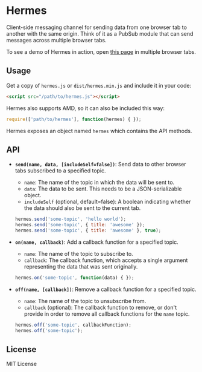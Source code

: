 # Hermes

Client-side messaging channel for sending data from one browser tab to another with the same origin. Think of it as a PubSub module that can send messages across multiple browser tabs.

To see a demo of Hermes in action, open [this page](https://arnellebalane.com/hermes/) in multiple browser tabs.


## Usage

Get a copy of `hermes.js` or `dist/hermes.min.js` and include it in your code:

```html
<script src="/path/to/hermes.js"></script>
```

Hermes also supports AMD, so it can also be included this way:

```js
require(['path/to/hermes'], function(hermes) { });
```

Hermes exposes an object named `hermes` which contains the API methods.


## API

- **`send(name, data, [includeSelf=false])`**: Send data to other browser tabs subscribed to a specified topic.
  - `name`: The name of the topic in which the data will be sent to.
  - `data`: The data to be sent. This needs to be a JSON-serializable object.
  - `includeSelf` (optional, default=false): A boolean indicating whether the data should also be sent to the current tab.

  ```js
  hermes.send('some-topic', 'hello world');
  hermes.send('some-topic', { title: 'awesome' });
  hermes.send('some-topic', { title: 'awesome' }, true);
  ```

- **`on(name, callback)`**: Add a callback function for a specified topic.
  - `name`: The name of the topic to subscribe to.
  - `callback`: The callback function, which accepts a single argument representing the data that was sent originally.

  ```js
  hermes.on('some-topic', function(data) { });
  ```

- **`off(name, [callback])`**: Remove a callback function for a specified topic.
  - `name`: The name of the topic to unsubscribe from.
  - `callback` (optional): The callback function to remove, or don't provide in order to remove all callback functions for the `name` topic.

  ```js
  hermes.off('some-topic', callbackFunction);
  hermes.off('some-topic');
  ```


## License

MIT License
